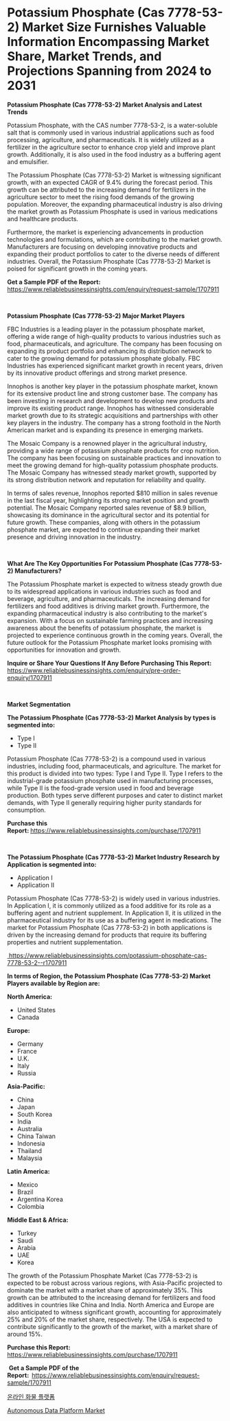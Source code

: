 <p><h1>Potassium Phosphate (Cas 7778-53-2) Market Size Furnishes Valuable Information Encompassing Market Share, Market Trends, and Projections Spanning from 2024 to 2031</h1></p><p><strong>Potassium Phosphate (Cas 7778-53-2) Market Analysis and Latest Trends</strong></p>
<p><p>Potassium Phosphate, with the CAS number 7778-53-2, is a water-soluble salt that is commonly used in various industrial applications such as food processing, agriculture, and pharmaceuticals. It is widely utilized as a fertilizer in the agriculture sector to enhance crop yield and improve plant growth. Additionally, it is also used in the food industry as a buffering agent and emulsifier.</p><p>The Potassium Phosphate (Cas 7778-53-2) Market is witnessing significant growth, with an expected CAGR of 9.4% during the forecast period. This growth can be attributed to the increasing demand for fertilizers in the agriculture sector to meet the rising food demands of the growing population. Moreover, the expanding pharmaceutical industry is also driving the market growth as Potassium Phosphate is used in various medications and healthcare products.</p><p>Furthermore, the market is experiencing advancements in production technologies and formulations, which are contributing to the market growth. Manufacturers are focusing on developing innovative products and expanding their product portfolios to cater to the diverse needs of different industries. Overall, the Potassium Phosphate (Cas 7778-53-2) Market is poised for significant growth in the coming years.</p></p>
<p><strong>Get a Sample PDF of the Report:&nbsp;</strong> <a href="https://www.reliablebusinessinsights.com/enquiry/request-sample/1707911">https://www.reliablebusinessinsights.com/enquiry/request-sample/1707911</a></p>
<p>&nbsp;</p>
<p><strong>Potassium Phosphate (Cas 7778-53-2) Major Market Players</strong></p>
<p><p>FBC Industries is a leading player in the potassium phosphate market, offering a wide range of high-quality products to various industries such as food, pharmaceuticals, and agriculture. The company has been focusing on expanding its product portfolio and enhancing its distribution network to cater to the growing demand for potassium phosphate globally. FBC Industries has experienced significant market growth in recent years, driven by its innovative product offerings and strong market presence.</p><p>Innophos is another key player in the potassium phosphate market, known for its extensive product line and strong customer base. The company has been investing in research and development to develop new products and improve its existing product range. Innophos has witnessed considerable market growth due to its strategic acquisitions and partnerships with other key players in the industry. The company has a strong foothold in the North American market and is expanding its presence in emerging markets.</p><p>The Mosaic Company is a renowned player in the agricultural industry, providing a wide range of potassium phosphate products for crop nutrition. The company has been focusing on sustainable practices and innovation to meet the growing demand for high-quality potassium phosphate products. The Mosaic Company has witnessed steady market growth, supported by its strong distribution network and reputation for reliability and quality.</p><p>In terms of sales revenue, Innophos reported $810 million in sales revenue in the last fiscal year, highlighting its strong market position and growth potential. The Mosaic Company reported sales revenue of $8.9 billion, showcasing its dominance in the agricultural sector and its potential for future growth. These companies, along with others in the potassium phosphate market, are expected to continue expanding their market presence and driving innovation in the industry.</p></p>
<p>&nbsp;</p>
<p><strong>What Are The Key Opportunities For Potassium Phosphate (Cas 7778-53-2) Manufacturers?</strong></p>
<p><p>The Potassium Phosphate market is expected to witness steady growth due to its widespread applications in various industries such as food and beverage, agriculture, and pharmaceuticals. The increasing demand for fertilizers and food additives is driving market growth. Furthermore, the expanding pharmaceutical industry is also contributing to the market's expansion. With a focus on sustainable farming practices and increasing awareness about the benefits of potassium phosphate, the market is projected to experience continuous growth in the coming years. Overall, the future outlook for the Potassium Phosphate market looks promising with opportunities for innovation and growth.</p></p>
<p><strong>Inquire or Share Your Questions If Any Before Purchasing This Report:</strong> <a href="https://www.reliablebusinessinsights.com/enquiry/pre-order-enquiry/1707911">https://www.reliablebusinessinsights.com/enquiry/pre-order-enquiry/1707911</a></p>
<p>&nbsp;</p>
<p><strong>Market Segmentation</strong></p>
<p><strong>The Potassium Phosphate (Cas 7778-53-2) Market Analysis by types is segmented into:</strong></p>
<p><ul><li>Type I</li><li>Type II</li></ul></p>
<p><p>Potassium Phosphate (Cas 7778-53-2) is a compound used in various industries, including food, pharmaceuticals, and agriculture. The market for this product is divided into two types: Type I and Type II. Type I refers to the industrial-grade potassium phosphate used in manufacturing processes, while Type II is the food-grade version used in food and beverage production. Both types serve different purposes and cater to distinct market demands, with Type II generally requiring higher purity standards for consumption.</p></p>
<p><strong>Purchase this Report:&nbsp;</strong><a href="https://www.reliablebusinessinsights.com/purchase/1707911">https://www.reliablebusinessinsights.com/purchase/1707911</a></p>
<p>&nbsp;</p>
<p><strong>The Potassium Phosphate (Cas 7778-53-2) Market Industry Research by Application is segmented into:</strong></p>
<p><ul><li>Application I</li><li>Application II</li></ul></p>
<p><p>Potassium Phosphate (Cas 7778-53-2) is widely used in various industries. In Application I, it is commonly utilized as a food additive for its role as a buffering agent and nutrient supplement. In Application II, it is utilized in the pharmaceutical industry for its use as a buffering agent in medications. The market for Potassium Phosphate (Cas 7778-53-2) in both applications is driven by the increasing demand for products that require its buffering properties and nutrient supplementation.</p></p>
<p><a href="https://www.reliablebusinessinsights.com/potassium-phosphate-cas-7778-53-2--r1707911">&nbsp;https://www.reliablebusinessinsights.com/potassium-phosphate-cas-7778-53-2--r1707911</a></p>
<p><strong>In terms of Region, the Potassium Phosphate (Cas 7778-53-2) Market Players available by Region are:</strong></p>
<p>
    <p> <strong> North America: </strong>
        <ul>
            <li>United States</li>
            <li>Canada</li>
        </ul>
        </p> 
    <p> <strong> Europe: </strong>
        <ul>
            <li>Germany</li>
            <li>France</li>
            <li>U.K.</li>
            <li>Italy</li>
            <li>Russia</li>
        </ul>
        </p> 
    <p> <strong> Asia-Pacific: </strong>
        <ul>
            <li>China</li>
            <li>Japan</li>
            <li>South Korea</li>
            <li>India</li>
            <li>Australia</li>
            <li>China Taiwan</li>
            <li>Indonesia</li>
            <li>Thailand</li>
            <li>Malaysia</li>
        </ul>
        </p> 
    <p> <strong> Latin America: </strong>
        <ul>
            <li>Mexico</li>
            <li>Brazil</li>
            <li>Argentina Korea</li>
            <li>Colombia</li>
        </ul>
        </p> 
    <p> <strong> Middle East & Africa: </strong>
        <ul>
            <li>Turkey</li>
            <li>Saudi</li>
            <li>Arabia</li>
            <li>UAE</li>
            <li>Korea</li>
        </ul>
    </p>
    </p>
<p><p>The growth of the Potassium Phosphate Market (Cas 7778-53-2) is expected to be robust across various regions, with Asia-Pacific projected to dominate the market with a market share of approximately 35%. This growth can be attributed to the increasing demand for fertilizers and food additives in countries like China and India. North America and Europe are also anticipated to witness significant growth, accounting for approximately 25% and 20% of the market share, respectively. The USA is expected to contribute significantly to the growth of the market, with a market share of around 15%.</p></p>
<p><strong>Purchase this Report: </strong><a href="https://www.reliablebusinessinsights.com/purchase/1707911">https://www.reliablebusinessinsights.com/purchase/1707911</a></p>
<p>&nbsp;<strong>Get a Sample PDF of the Report:&nbsp;&nbsp;</strong><a href="https://www.reliablebusinessinsights.com/enquiry/request-sample/1707911">https://www.reliablebusinessinsights.com/enquiry/request-sample/1707911</a></p>
<p><strong></strong></p>
<p><p><a href="https://github.com/njolsky1/Market-Research-Report-List-1/blob/main/5999818183946.md">온라인 화물 플랫폼</a></p><p><a href="https://issuu.com/reportprime-2/docs/autonomous-data-platform-market-size-2030.pptx">Autonomous Data Platform Market</a></p></p>